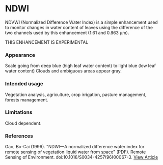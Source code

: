 # NDWI

NDVWI (Normalized Difference Water Index) is a simple enhancement used to monitor changes in water content of leaves using the difference of the two channels used by this enhancement (1.61 and 0.863 µm).

THIS ENHANCEMENT IS EXPERIMENTAL

### Appearance

Scale going from deep blue (high leaf water content) to light blue (low leaf water content)
Clouds and ambiguous areas appear gray.


### Intended usage

Vegetation analysis, agriculture, crop irrigation, pasture management, forests management.

### Limitations

Cloud dependent.

### References

Gao, Bo-Cai (1996). "NDWI—A normalized difference water index for remote sensing of vegetation liquid water from space" (PDF). Remote Sensing of Environment. doi:10.1016/S0034-4257(96)00067-3. [View Article](https://doi.org/10.1016%2FS0034-4257%2896%2900067-3)
